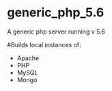 # generic_php_5.6
A generic php server running v 5.6

#Builds local instances of:
- Apache
- PHP
- MySQL
- Mongo
